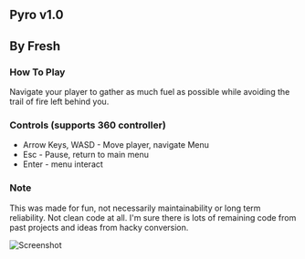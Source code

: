 ## Pyro v1.0
##  By Fresh

### How To Play
Navigate your player to gather as much fuel as possible while avoiding the trail of fire left behind you.

### Controls (supports 360 controller)
- Arrow Keys, WASD - Move player, navigate Menu
- Esc - Pause, return to main menu
- Enter - menu interact

### Note
This was made for fun, not necessarily maintainability or long term reliability. Not clean code at all. I'm sure there is lots of remaining code from past projects and ideas from hacky conversion.

![Screenshot](https://cloud.githubusercontent.com/assets/8414578/4018572/0de7f06e-2a50-11e4-973f-210e81f16cae.jpg)

